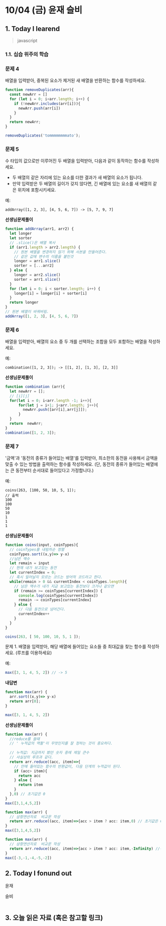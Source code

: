 # 10/04 (금) 윤재 슬비

## 1. Today I learend

> javascript

### 1.1. 십습 위주의 학습

### 문제 4

배열을 입력받아, 중복된 요소가 제거된 새 배열을 반환하는 함수를 작성하세요.

```js
function removeDuplicates(arr){
  const newArr = []
  for (let i = 0; i<arr.length; i++) {
    if (!newArr.includes(arr[i])){
      newArr.push(arr[i])
    }
  }
  return newArr;
}

removeDuplicates('tommmmmmmmato');
```

### 문제 5

수 타입의 값으로만 이루어진 두 배열을 입력받아, 다음과 같이 동작하는 함수를 작성하세요.
- 두 배열의 같은 자리에 있는 요소를 더한 결과가 새 배열의 요소가 됩니다.
- 만약 입력받은 두 배열의 길이가 갖지 않다면, 긴 배열에 있는 요소를 새 배열의 같은 위치에 포함시키세요.

예:
```
addArray([1, 2, 3], [4, 5, 6, 7]) -> [5, 7, 9, 7]
```
**선생님문제풀이**
```js
function addArray(arr1, arr2) {
  let longer
  let sorter
  // .slice()은 배열 복사 
  if (arr1.length > arr2.length) {
    // 원본 배열을 변경하지 않기 위해 사본을 만들어준다. 
    // 같은 값에 변수의 이름을 붙인것 
    longer = arr1.slice()
    sorter = [...arr2]
  } else {
    longer = arr2.slice()
    sorter = arr1.slice()
  }
  for (let i = 0; i < sorter.length; i++) {
    longer[i] = longer[i] + sorter[i]    
  }
  return longer
}
// 원본 배열이 바꿔버림.
addArray([1, 2, 3], [4, 5, 6, 7])
```

### 문제 6

배열을 입력받아, 배열의 요소 중 두 개를 선택하는 조합을 모두 포함하는 배열을 작성하세요.

예:
```
combination([1, 2, 3]); -> [[1, 2], [1, 3], [2, 3]]
```
**선생님문제풀이**
```js
function combination (arr){
  let newArr = [];
  // [i][j]
  for(let i = 0; i<arr.length -1; i++){
      for(let j = i+1; j<arr.length; j++){
        newArr.push([arr[i],arr[j]]);
      }
  }
  return  newArr;
}
combination([1, 2, 3]);
```

### 문제 7

'금액'과 '동전의 종류가 들어있는 배열'를 입력받아, 최소한의 동전을 사용해서 금액을 맞출 수 있는 방법을 출력하는 함수를 작성하세요.
(단, 동전의 종류가 들어있는 배열에는 큰 동전부터 순서대로 들어있다고 가정합니다.)

예:
```
coins(263, [100, 50, 10, 5, 1]);
// 출력
100
100
50
10
1
1
1
```
**선생님문제풀이**
```js
function coins(input, coinTypes){
  // coinTypes를 내림차순 정렬
  coinTypes.sort((x,y)=> y-x)
  //남은 액수
  let remain = input
  // 현재 내가 보고있는 동전
  let currentIndex = 0;
  // 혹시 일어날지 모르는 코드는 방어적 코드라고 한다. 
  while(remain > 0 && currentIndex < coinTypes.length){
    // 남은 액수가 내가 지금 보고있는 동전보다 크거나 같으면
    if (remain >= coinTypes[currentIndex]) {
      console.log(coinTypes[currentIndex])
      remain -= coinTypes[currentIndex]
    } else {
      // 다음 동전으로 넘어간다. 
      currentIndex++
    }
  }
}

coins(263, [ 50, 100, 10, 5, 1 ]);
```
문제 1. 배열을 입력받아, 해당 배열에 들어있는 요소들 중 최대값을 찾는 함수를 작성하세요. (루프를 이용하세요)

예:

```js
max([3, 1, 4, 5, 2]) // -> 5
```
**내답변**
```js
function max(arr) {
  arr.sort((x,y)=> y-x)
  return arr[0];
}

max([3, 1, 4, 5, 2])
```
**선생님문제풀이**
```js
function max(arr) {
  //reduce를 쓸때
  // ' 누적값의 역활'이 무엇인지를 잘 정하는 것이 중요하다.
  
  // 누적값: 지금까지 봤던 숫자 중에 제일 큰수
  // 사실상의 루프과 같다.
  return arr.reduce((acc, item)=>{
    // 안에 들어있는 함수의 반환값이, 다음 단계의 누적값이 된다.
    if (acc> item){
      return acc
    } else {
      return item
    }
  },0) // 초기값은 0
}
max([3,1,4,5,2])
```
```js
function max(arr) {
  // 삼항연산자로  비교문 작성
  return arr.reduce((acc, item)=>{acc > item ? acc: item,0) // 초기값은 0
}
max([3,1,4,5,2])
```
```js
function max(arr) {
  // 삼항연산자로  비교문 작성
  return arr.reduce((acc, item)=>{acc > item ? acc: item,-Infinity) //-Infinity 자바스크립트에서 제일 작은수
}
max([-3,-1,-4,-5,-2])
```
## 2. Today I fonund out

윤재
``
``

슬비
```
```

## 3. 오늘 읽은 자료 (혹은 참고할 링크)
